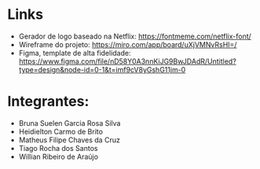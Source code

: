 # Links

- Gerador de logo baseado na Netflix:  https://fontmeme.com/netflix-font/
- Wireframe do projeto: https://miro.com/app/board/uXjVMNvRsHI=/
- Figma, template de alta fidelidade: https://www.figma.com/file/nD58Y0A3nnKiJG9BwJDAdR/Untitled?type=design&node-id=0-1&t=imf9cV8yGshG11jm-0


# Integrantes:
- Bruna Suelen Garcia Rosa Silva
- Heidielton Carmo de Brito
- Matheus Filipe Chaves da Cruz
- Tiago Rocha dos Santos
- Willian Ribeiro de Araújo
